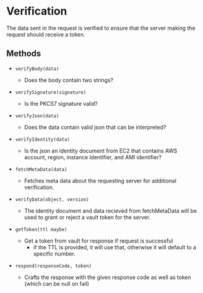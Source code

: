 # Verification #

The data sent in the request is verified to ensure that the server making the
request should receive a token.

## Methods ##

* `verifyBody(data)`
  * Does the body contain two strings?


* `verifySignature(signature)`
  * Is the PKCS7 signature valid?


* `verifyJson(data)`
  * Does the data contain valid json that can be interpreted?


* `verifyIdentity(data)`
  * Is the json an identity document from EC2 that contains AWS account, region,
  instance identifier, and AMI identifier?


* `fetchMetaData(data)`
  * Fetches meta data about the requesting server for additional verification.


* `verifyData(object, version)`
  * The identity document and data recieved from fetchMetaData will be used to
  grant or reject a vault token for the server.


* `getToken(ttl maybe)`
  * Get a token from vault for response if request is successful
    * if the TTL is provided, it will use that, otherwise it will default to a specific number.


* `respond(responseCode, token)`
  * Crafts the response with the given response code as well as token (which can
    be null on fail)
